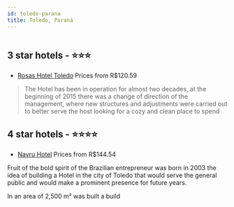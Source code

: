 ```yaml
---
id: toledo-parana
title: Toledo, Paraná
---
```


<center><img src="http://media.omnibees.com/Images/9013/Property/409598.jpg" alt="" /></center>


##  3 star hotels - ⭐️⭐️⭐️

-    [Rosas Hotel Toledo](https://us.hurb.com/hotels/toledo/rosas-hotel-toledo-OMN-9013?cmp=18055) Prices from R$120.59
   > The Hotel has been in operation for almost two decades, at the beginning of 2015 there was a change of direction of the management, where new structures and adjustments were carried out to better serve the host looking for a cozy and clean place to spend 

##  4 star hotels - ⭐️⭐️⭐️⭐️

-    [Nayru Hotel](https://us.hurb.com/hotels/toledo/nayru-hotel-OMN-9180?cmp=18055) Prices from R$144.54
   > Fruit of the bold spirit of the Brazilian entrepreneur was born in 2003 the idea of building a Hotel in the city of Toledo that would serve the general public and would make a prominent presence for future years.In an area of 2,500 m² was built a build
